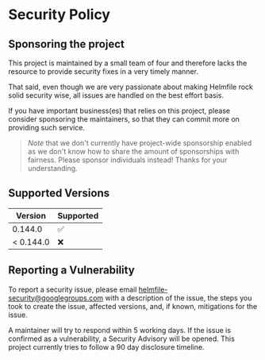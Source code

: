 # Security Policy

##  Sponsoring the project

This project is maintained by a small team of four and therefore lacks the resource to provide security fixes in a very timely manner.

That said, even though we are very passionate about making Helmfile rock solid security wise, all issues are handled on the best effort basis.

If you have important business(es) that relies on this project, please consider sponsoring the maintainers, so that they can commit more on providing such service.

> *Note* that we don't currently have project-wide sponsorship enabled as we don't know how to share the amount of sponsorships with fairness.
> Please sponsor individuals instead! Thanks for your understanding.

## Supported Versions

| Version | Supported          |
| ------- | ------------------ |
| 0.144.0  | :white_check_mark: |
| < 0.144.0| :x:                |

## Reporting a Vulnerability

To report a security issue, please email helmfile-security@googlegroups.com with a description of the issue, the steps you took to create the issue, affected versions, and, if known, mitigations for the issue.

A maintainer will try to respond within 5 working days. If the issue is confirmed as a vulnerability, a Security Advisory will be opened. This project currently tries to follow a 90 day disclosure timeline.
